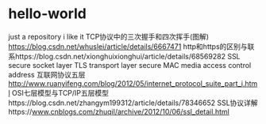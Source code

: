 # hello-world
just a repository
i like it
TCP协议中的三次握手和四次挥手(图解) https://blog.csdn.net/whuslei/article/details/6667471
http和https的区别与联系https://blog.csdn.net/xionghuixionghui/article/details/68569282
SSL secure socket layer TLS transport layer secure MAC media access control address 
互联网协议五层 http://www.ruanyifeng.com/blog/2012/05/internet_protocol_suite_part_i.html
OSI七层模型与TCP/IP五层模型https://blog.csdn.net/zhangym199312/article/details/78346652
SSL协议详解https://www.cnblogs.com/zhuqil/archive/2012/10/06/ssl_detail.html
